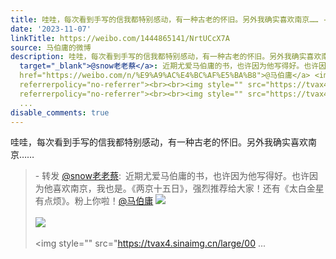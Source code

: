 ```yaml
---
title: 哇哇，每次看到手写的信我都特别感动，有一种古老的怀旧。另外我确实喜欢南京…… - 转发 @snow老老蔡:&ensp;近期尤爱马伯庸的书，也许因为他写得好。也许因为他...
date: '2023-11-07'
linkTitle: https://weibo.com/1444865141/NrtUCcX7A
source: 马伯庸的微博
description: 哇哇，每次看到手写的信我都特别感动，有一种古老的怀旧。另外我确实喜欢南京……<br><blockquote> - 转发 <a href="https://weibo.com/5239512115"
  target="_blank">@snow老老蔡</a>: 近期尤爱马伯庸的书，也许因为他写得好。也许因为他喜欢南京，我也是。《两京十五日》，强烈推荐给大家！还有《太白金星有点烦》。粉上你啦！<a
  href="https://weibo.com/n/%E9%A9%AC%E4%BC%AF%E5%BA%B8">@马伯庸</a> <img style="" src="https://tvax2.sinaimg.cn/large/005IAsrVly1hiway5v6upj32c03401l0.jpg"
  referrerpolicy="no-referrer"><br><br><img style="" src="https://tvax4.sinaimg.cn/large/005IAsrVly1hiwaybb6cwj32c0340b2b.jpg"
  referrerpolicy="no-referrer"><br><br><img style="" src="https://tvax4.sinaimg.cn/large/00
  ...
disable_comments: true
---
```

哇哇，每次看到手写的信我都特别感动，有一种古老的怀旧。另外我确实喜欢南京……<br><blockquote> - 转发 <a href="https://weibo.com/5239512115" target="_blank">@snow老老蔡</a>: 近期尤爱马伯庸的书，也许因为他写得好。也许因为他喜欢南京，我也是。《两京十五日》，强烈推荐给大家！还有《太白金星有点烦》。粉上你啦！<a href="https://weibo.com/n/%E9%A9%AC%E4%BC%AF%E5%BA%B8">@马伯庸</a> <img style="" src="https://tvax2.sinaimg.cn/large/005IAsrVly1hiway5v6upj32c03401l0.jpg" referrerpolicy="no-referrer"><br><br><img style="" src="https://tvax4.sinaimg.cn/large/005IAsrVly1hiwaybb6cwj32c0340b2b.jpg" referrerpolicy="no-referrer"><br><br><img style="" src="https://tvax4.sinaimg.cn/large/00 ...